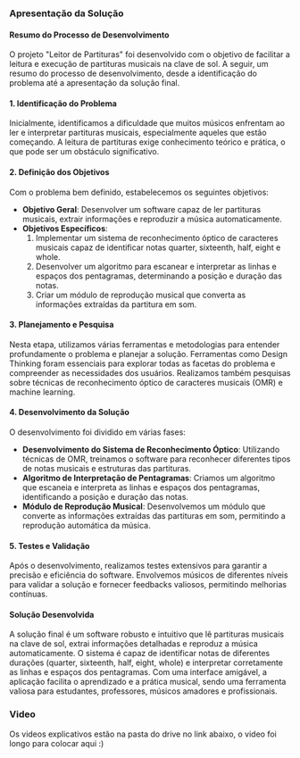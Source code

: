 ### Apresentação da Solução

#### Resumo do Processo de Desenvolvimento

O projeto "Leitor de Partituras" foi desenvolvido com o objetivo de facilitar a leitura e execução de partituras musicais na clave de sol. A seguir, um resumo do processo de desenvolvimento, desde a identificação do problema até a apresentação da solução final.

#### 1. Identificação do Problema

Inicialmente, identificamos a dificuldade que muitos músicos enfrentam ao ler e interpretar partituras musicais, especialmente aqueles que estão começando. A leitura de partituras exige conhecimento teórico e prática, o que pode ser um obstáculo significativo.

#### 2. Definição dos Objetivos

Com o problema bem definido, estabelecemos os seguintes objetivos:
- **Objetivo Geral**: Desenvolver um software capaz de ler partituras musicais, extrair informações e reproduzir a música automaticamente.
- **Objetivos Específicos**:
  1. Implementar um sistema de reconhecimento óptico de caracteres musicais capaz de identificar notas quarter, sixteenth, half, eight e whole.
  2. Desenvolver um algoritmo para escanear e interpretar as linhas e espaços dos pentagramas, determinando a posição e duração das notas.
  3. Criar um módulo de reprodução musical que converta as informações extraídas da partitura em som.

#### 3. Planejamento e Pesquisa

Nesta etapa, utilizamos várias ferramentas e metodologias para entender profundamente o problema e planejar a solução. Ferramentas como Design Thinking foram essenciais para explorar todas as facetas do problema e compreender as necessidades dos usuários. Realizamos também pesquisas sobre técnicas de reconhecimento óptico de caracteres musicais (OMR) e machine learning.

#### 4. Desenvolvimento da Solução

O desenvolvimento foi dividido em várias fases:

- **Desenvolvimento do Sistema de Reconhecimento Óptico**: Utilizando técnicas de OMR, treinamos o software para reconhecer diferentes tipos de notas musicais e estruturas das partituras.
- **Algoritmo de Interpretação de Pentagramas**: Criamos um algoritmo que escaneia e interpreta as linhas e espaços dos pentagramas, identificando a posição e duração das notas.
- **Módulo de Reprodução Musical**: Desenvolvemos um módulo que converte as informações extraídas das partituras em som, permitindo a reprodução automática da música.

#### 5. Testes e Validação

Após o desenvolvimento, realizamos testes extensivos para garantir a precisão e eficiência do software. Envolvemos músicos de diferentes níveis para validar a solução e fornecer feedbacks valiosos, permitindo melhorias contínuas.

#### Solução Desenvolvida

A solução final é um software robusto e intuitivo que lê partituras musicais na clave de sol, extrai informações detalhadas e reproduz a música automaticamente. O sistema é capaz de identificar notas de diferentes durações (quarter, sixteenth, half, eight, whole) e interpretar corretamente as linhas e espaços dos pentagramas. Com uma interface amigável, a aplicação facilita o aprendizado e a prática musical, sendo uma ferramenta valiosa para estudantes, professores, músicos amadores e profissionais.


### Video

Os videos explicativos estão na pasta do drive no link abaixo, o video foi longo para colocar aqui :)
